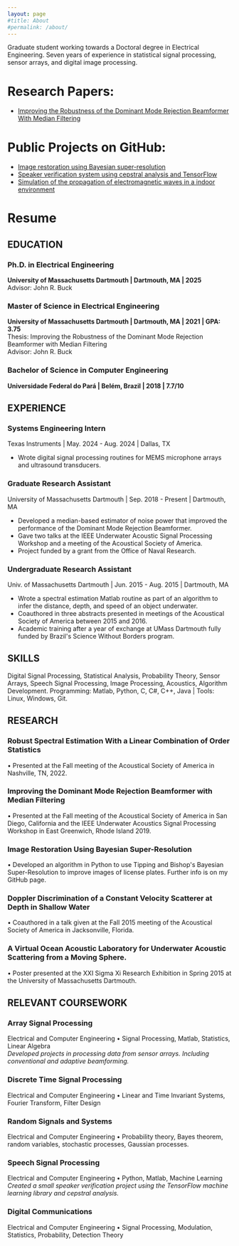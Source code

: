 ```yaml
---
layout: page
#title: About
#permalink: /about/
---
```


Graduate student working towards a Doctoral degree in Electrical Engineering. Seven years of experience in statistical signal processing, sensor arrays, and digital image processing.

# Research Papers:  
*   [Improving the Robustness of the Dominant Mode Rejection Beamformer With Median Filtering](https://ieeexplore.ieee.org/document/9950235)

# Public Projects on GitHub:  
*   [Image restoration using Bayesian super-resolution](https://danchieta.github.io/projetoGurupi/)
*   [Speaker verification system using cepstral analysis and TensorFlow](https://danchieta.github.io/ece591speech_project)
*   [Simulation of the propagation of electromagnetic waves in a indoor environment](https://danchieta.github.io/ECE551proj/)

# Resume

## EDUCATION
### **Ph.D. in Electrical Engineering**
**University of Massachusetts Dartmouth | Dartmouth, MA | 2025**  
Advisor: John R. Buck

### **Master of Science in Electrical Engineering**
**University of Massachusetts Dartmouth | Dartmouth, MA | 2021 | GPA: 3.75**  
Thesis: Improving the Robustness of the Dominant Mode Rejection Beamformer with Median Filtering  
Advisor: John R. Buck

### **Bachelor of Science in Computer Engineering**
**Universidade Federal do Pará | Belém, Brazil | 2018 | 7.7/10**

## EXPERIENCE
### Systems Engineering Intern
Texas Instruments | May. 2024 - Aug. 2024 | Dallas, TX
  * Wrote digital signal processing routines for MEMS microphone arrays and ultrasound transducers.

### Graduate Research Assistant
University of Massachusetts Dartmouth | Sep. 2018 - Present | Dartmouth, MA
  * Developed a median-based estimator of noise power that improved the performance of the Dominant Mode Rejection Beamformer.
  * Gave two talks at the IEEE Underwater Acoustic Signal Processing Workshop and a meeting of the Acoustical Society of America.
  * Project funded by a grant from the Office of Naval Research.

### Undergraduate Research Assistant
Univ. of Massachusetts Dartmouth | Jun. 2015 - Aug. 2015 | Dartmouth, MA
  * Wrote a spectral estimation Matlab routine as part of an algorithm to infer the distance, depth, and speed of an object underwater.
  * Coauthored in three abstracts presented in meetings of the Acoustical Society of America between 2015 and 2016.
  * Academic training after a year of exchange at UMass Dartmouth fully funded by Brazil&#39;s Science Without Borders program.

## SKILLS
Digital Signal Processing, Statistical Analysis, Probability Theory, Sensor Arrays, Speech Signal Processing, Image Processing, Acoustics, Algorithm Development.
Programming: Matlab, Python, C, C#, C++, Java | Tools: Linux, Windows, Git.

## RESEARCH
### Robust Spectral Estimation With a Linear Combination of Order Statistics
• Presented at the Fall meeting of the Acoustical Society of America in Nashville, TN, 2022.

### Improving the Dominant Mode Rejection Beamformer with Median Filtering
• Presented at the Fall meeting of the Acoustical Society of America in San Diego, California and the IEEE Underwater Acoustics Signal Processing Workshop in East Greenwich, Rhode Island 2019.

### Image Restoration Using Bayesian Super-Resolution
• Developed an algorithm in Python to use Tipping and Bishop&#39;s Bayesian Super-Resolution to improve images of license plates. Further info is on my GitHub page.

### Doppler Discrimination of a Constant Velocity Scatterer at Depth in Shallow Water
• Coauthored in a talk given at the Fall 2015 meeting of the Acoustical Society of America in Jacksonville, Florida.

### A Virtual Ocean Acoustic Laboratory for Underwater Acoustic Scattering from a Moving Sphere.
• Poster presented at the XXI Sigma Xi Research Exhibition in Spring 2015 at the University of Massachusetts Dartmouth.

## RELEVANT COURSEWORK
### Array Signal Processing
Electrical and Computer Engineering • Signal Processing, Matlab, Statistics, Linear Algebra  
_Developed projects in processing data from sensor arrays. Including conventional and adaptive beamforming._

### Discrete Time Signal Processing
Electrical and Computer Engineering • Linear and Time Invariant Systems, Fourier Transform, Filter Design

### Random Signals and Systems
Electrical and Computer Engineering • Probability theory, Bayes theorem, random variables, stochastic processes, Gaussian processes.

### Speech Signal Processing
Electrical and Computer Engineering • Python, Matlab, Machine Learning  
_Created a small speaker verification project using the TensorFlow machine learning library and cepstral analysis._

### Digital Communications
Electrical and Computer Engineering • Signal Processing, Modulation, Statistics, Probability, Detection Theory
